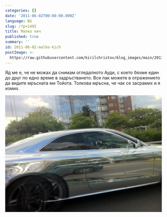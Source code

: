 ```yaml
---
categories: []
date: '2011-06-02T00:00:00.000Z'
language: BG
slug: /?p=1492
title: Малко кич
published: true
summary: ''
id: 2011-06-02-malko-kich
postImage: >-
  https://raw.githubusercontent.com/kirilchristov/blog_images/main/2011/06/IMG_0939.jpg
---
```


Яд ме е, че не можах да снимам огледалното Ауди, с което бяхме един до друг по едно време в задръстването. Все пак можете в отражението да видите мръсната ми Тойота. Толкова мръсна, че чак се засрамих и я измих.

![](https://raw.githubusercontent.com/kirilchristov/blog_images/main/2011/06/IMG_0939.jpg)
